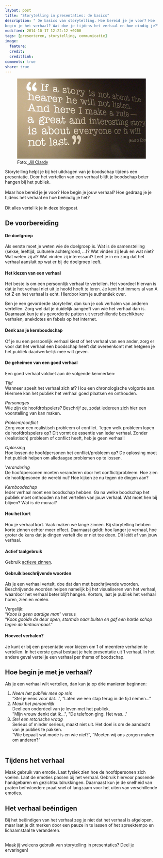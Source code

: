 ```yaml
---
layout: post
title: "Storytelling in presentaties: de basics"
description: " De basics van storytelling. Hoe bereid je je voor? Hoe
begin je het verhaal? Wat doe je tijdens het verhaal en hoe eindig je?"
modified: 2014-10-17 12:22:12 +0200
tags: [presenteren, storytelling, communicatie]
image:
  feature: 
  credit: 
  creditlink: 
comments: true
share: true
---
```


<figure>
<img src="/images/storytelling.jpg" alt="Het geheim van storytelling volgens John Steinbeck">
<figcaption>Foto:<a href="http://bit.ly/1tzi99k"> Jill Clardy</a>
</figcaption>
</figure>

Storytelling helpt je bij het uitdragen van je boodschap tijdens een
presentatie. Door het vertellen van een verhaal blijft je boodschap
beter hangen bij het publiek. <br><br>
Maar hoe bereid je je voor? Hoe begin je jouw
verhaal? Hoe gedraag je je tijdens het verhaal en hoe beëindig je het?<br><br>
Dit alles vertel ik je in deze blogpost. 


## De voorbereiding

#### De doelgroep
Als eerste moet je weten wie de doelgroep is. Wat is de samenstelling
(sekse, leeftijd, culturele achtergrond, …)? Wat vinden zij leuk en
wat niet? Wat weten zij al? Wat vinden zij interessant? Leef je in en
zorg dat het verhaal aansluit op wat er bij de doelgroep leeft.

#### Het kiezen van een verhaal
Het beste is om een persoonlijk verhaal te vertellen. Het voordeel
hiervan is dat je het verhaal niet uit je hoofd hoeft te leren. Je
kent het immers al van A tot Z en het verhaal is echt. Hierdoor kom je
authentiek over.

Ben je een gevorderde storyteller, dan kun je ook verhalen van anderen vertellen. Zorg wel dat je duidelijk aangeeft van wie het verhaal dan is. 
Daarnaast kun je als gevorderde putten uit verschillende beschikbare verhalen, anekdotes en fabels op het internet.

#### Denk aan je kernboodschap
Of je nu een persoonlijk verhaal kiest of het verhaal van een ander,
zorg er voor dat het verhaal een boodschap heeft dat overeenkomt met
hetgeen je het publiek daadwerkelijk mee wilt geven.

#### De geheimen van een goed verhaal
Een goed verhaal voldoet aan de volgende kenmerken:<br>

_Tijd_<br>
Wanneer speelt het verhaal zich af? Hou een chronologische volgorde
aan. Hiermee kan het publiek het verhaal goed plaatsen en
onthouden.<br>

_Personages_<br>
Wie zijn de hoofdrolspelers? Beschrijf ze, zodat iedereen zich hier
een voorstelling van kan maken.<br>

_Proleem/conflict_<br>
Zorg voor een realistisch probleem of conflict. 
Tegen welk probleem lopen de hoofdrolspelers op? Dit vormt de essentie
van ieder verhaal. Zonder (realistisch) probleem of conflict heeft,
heb je geen verhaal!<br>

_Oplossing_<br>
Hoe lossen de hoofdpersonen het conflict/probleem op? De oplossing
moet het publiek  helpen om alledaagse problemen op te lossen.<br>

_Verandering_<br>
De hoofdpersonen moeten veranderen door het conflict/probleem. Hoe
zien de hoofdpesonen de wereld nu? Hoe kijken ze nu tegen de dingen
aan?<br>

_Kernboodschap_<br>
Ieder verhaal moet een boodschap hebben. Ga na welke boodschap het
publiek moet onthouden na het vertellen van jouw verhaal. Wat moet hen
bij blijven? Wat is de moraal?<br>


#### Hou het kort
Hou je verhaal kort. Vaak maken we lange zinnen. Bij storytelling
hebben korte zinnen echter meer effect. Daarnaast geldt: hoe langer je
verhaal, hoe groter de kans dat je dingen vertelt die er niet toe
doen. Dit leidt af van jouw verhaal.

#### Actief taalgebruik
Gebruik <a href="http://www.taalwinkel.nl/taalhulp/gebruik-waar-mogelijk-actieve-zinnen/">actieve zinnen</a>. 

#### Gebruik beschrijvende woorden
Als je een verhaal vertelt, doe dat dan met beschrijvende
woorden. Beschrijvende woorden helpen namelijk bij het visualiseren
van het verhaal, waardoor het verhaal beter blijft hangen. Kortom,
laat je publiek het verhaal horen, zien en voelen.

Vergelijk:<br>
“_Koos is geen aardige man_” versus  <br>
“_Koos gooide de deur open, stormde naar buiten en gaf een harde schop tegen de lantaarnpaal_.”

#### Hoeveel verhalen?
Je kunt er bij een presentatie voor kiezen om 1 of meerdere verhalen
te vertellen. In het eerste geval bestaat je hele presentatie uit 1
verhaal. In het andere geval vertel je een verhaal per thema of
boodschap.

## Hoe begin je met je verhaal?
Als je een verhaal wilt vertellen, dan kun je op drie manieren
beginnen:<br>
<ol>
<li><i>Neem het publiek mee op reis</i><br>
“Stel je eens voor dat…”, “Laten we een stap terug in de tijd
nemen…” </li>
<li><i>Maak het persoonlijk</i><br>
Deel een onderdeel van je leven met het publiek.</li>
"MIjn vrouw denkt dat ik...", "De telefoon ging. Het was..."</li><br>
<li><i>Stel een retorische vraag</i><br>
Serieus of minder serieus, maakt niet uit. Het doel is om de aandacht
van je publiek te pakken.<br>
“Wie bepaalt wat mode is en wie niet?”,
“Moeten wij ons zorgen maken om anderen?”</li><br>
</ol>

## Tijdens het verhaal
Maak gebruik van emotie. Laat  fysiek zien hoe de hoofdpersonen zich
voelen. Laat de emoties passen bij het verhaal.  Gebruik hiervoor passende handgebaren en gezichtsuitdrukkingen. Daarnaast kun je de
snelheid van praten beïnvloeden: praat snel of langzaam voor het uiten
van verschillende emoties.

## Het verhaal beëindigen
Bij het beëindigen van het verhaal zeg je niet dat het verhaal is afgelopen, maar laat je dit merken door een pauze in te lassen of het spreektempo en lichaamstaal te veranderen.
<br><br>

Maak jij weleens gebruik van storytelling in presentaties? Deel je ervaringen!







